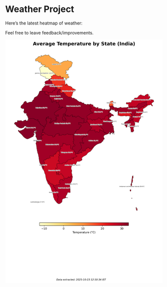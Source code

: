# Weather Project

Here’s the latest heatmap of weather:

Feel free to leave feedback/improvements.

![India Heatmap](docs/assets/india_heatmap.png?v=F9CDE4)
